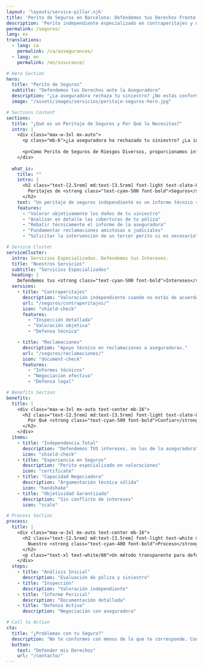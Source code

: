 ```yaml
---
layout: 'layouts/service-pillar.njk'
title: 'Perito de Seguros en Barcelona: Defendemos tus Derechos Frente a la Aseguradora'
description: 'Perito independiente especializado en contraperitajes y defensa del asegurado. Valoración objetiva de daños y reclamaciones efectivas a compañías aseguradoras.'
permalink: /seguros/
lang: es
translations:
  - lang: ca
    permalink: /ca/assegurances/
  - lang: en
    permalink: /en/insurance/

# Hero Section
hero:
  title: "Perito de Seguros"
  subtitle: "Defendemos tus Derechos ante la Aseguradora"
  description: "¿La aseguradora rechaza tu siniestro? ¿No estás conforme con la indemnización? Te ayudamos a obtener lo que te corresponde."
  image: "/assets/images/servicios/peritaje-seguros-hero.jpg"

# Sections Content
sections:
  title: "¿Qué es un Peritaje de Seguros y Por Qué lo Necesitas?"
  intro: |
    <div class="max-w-3xl mx-auto">
      <p class="mb-6">¿La aseguradora ha rechazado tu siniestro? ¿La indemnización ofrecida es insuficiente? ¿No estás de acuerdo con la valoración del perito de la compañía? Entendemos lo frustrante que puede ser esta situación.</p>
      
      <p>Como Perito de Seguros de Riesgos Diversos, proporcionamos informes técnicos independientes para defender tus intereses ante las compañías aseguradoras, cubriendo todo tipo de siniestros y pólizas.</p>
    </div>
  
  what_is:
    title: ""
    intro: |
      <h2 class="text-[2.5rem] md:text-[3.5rem] font-light text-slate-800 mb-8 leading-tight">
        Peritajes de <strong class="text-cyan-500 font-bold">Seguros</strong> Independientes
      </h2>
    text: "Un peritaje de seguros independiente es un informe técnico realizado por un perito que TÚ contratas, no la aseguradora, para equilibrar la relación con la compañía y:"
    features:
      - "Valorar objetivamente los daños de tu siniestro"
      - "Analizar en detalle las coberturas de tu póliza"
      - "Rebatir técnicamente el informe de la aseguradora"
      - "Fundamentar reclamaciones amistosas o judiciales"
      - "Solicitar la intervención de un tercer perito si es necesario"

# Service Cluster
serviceCluster:
  intro: Servicios Especializados. Defendemos tus Intereses.
  title: "Nuestros Servicios"
  subtitle: "Servicios Especializados"
  heading: |
    Defendemos tus <strong class="text-cyan-500 font-bold">Intereses</strong>
  services:
    - title: "Contraperitajes"
      description: "Valoración independiente cuando no estás de acuerdo con el perito de la compañía."
      url: "/seguros/contraperitajes/"
      icon: "shield-check"
      features:
        - "Inspección detallada"
        - "Valoración objetiva"
        - "Defensa técnica"

    - title: "Reclamaciones"
      description: "Apoyo técnico en reclamaciones a aseguradoras."
      url: "/seguros/reclamaciones/"
      icon: "document-check"
      features:
        - "Informes técnicos"
        - "Negociación efectiva"
        - "Defensa legal"

# Benefits Section
benefits:
  title: |
    <div class="max-w-3xl mx-auto text-center mb-16">
      <h2 class="text-[2.5rem] md:text-[3.5rem] font-light text-slate-800">
        Por Qué <strong class="text-cyan-500 font-bold">Confiar</strong> en Nosotros
      </h2>
    </div>
  items:
    - title: "Independencia Total"
      description: "Defendemos TUS intereses, no los de la aseguradora"
      icon: "shield-check"
    - title: "Experiencia en Seguros"
      description: "Perito especializado en valoraciones"
      icon: "certificate"
    - title: "Capacidad Negociadora"
      description: "Argumentación técnica sólida"
      icon: "handshake"
    - title: "Objetividad Garantizada"
      description: "Sin conflicto de intereses"
      icon: "scale"

# Process Section
process:
  title: |
    <div class="max-w-3xl mx-auto text-center mb-16">
      <h2 class="text-[2.5rem] md:text-[3.5rem] font-light text-white mb-6">
        Nuestro <strong class="text-cyan-400 font-bold">Proceso</strong>
      </h2>
      <p class="text-xl text-white/80">Un método transparente para defender tus intereses</p>
    </div>
  steps:
    - title: "Análisis Inicial"
      description: "Evaluación de póliza y siniestro"
    - title: "Inspección"
      description: "Valoración independiente"
    - title: "Informe Pericial"
      description: "Documentación detallada"
    - title: "Defensa Activa"
      description: "Negociación con aseguradora"

# Call to Action
cta:
  title: "¿Problemas con tu Seguro?"
  description: "No te conformes con menos de lo que te corresponde. Contacta ahora para una evaluación gratuita de tu caso."
  button:
    text: "Defender mis Derechos"
    url: "/contacto/"
---
```

